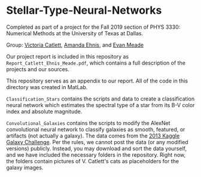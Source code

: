 # Stellar-Type-Neural-Networks
Completed as part of a project for the Fall 2019 section of PHYS 3330: Numerical Methods at the University of Texas at Dallas.

Group: [Victoria Catlett](https://github.com/vcatlett), [Amanda Ehnis](https://github.com/anehnis), and [Evan Meade](https://github.com/Evan-Meade)

Our project report is included in this repository as ```Report_Catlett_Ehnis_Meade.pdf```, which contains a full description of the projects and our sources. 

This repository serves as an appendix to our report. All of the code in this directory was created in MatLab.

```Classification_Stars``` contains the scripts and data to create a classification neural network which estimates the spectral type of a star from its B-V color index and absolute magnitude.

```Convolutional_Galaxies``` contains the scripts to modify the AlexNet convolutional neural network to classify galaxies as smooth, featured, or artifacts (not actually a galaxy). The data comes from the [2013 Kaggle Galaxy Challenge](https://www.kaggle.com/c/galaxy-zoo-the-galaxy-challenge/overview). Per the rules, we cannot post the data (or any modified versions) publicly. Instead, you may download and sort the data yourself, and we have included the necessary folders in the repository. Right now, the folders contain pictures of V. Catlett's cats as placeholders for the galaxy images. 
